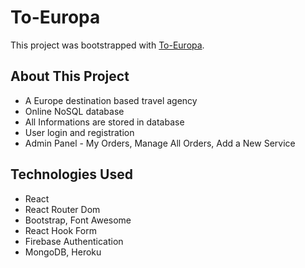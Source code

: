 # To-Europa
This project was bootstrapped with [To-Europa](https://to-europa.netlify.app/).

## About This Project
* A Europe destination based travel agency
* Online NoSQL database
* All Informations are stored in database
* User login and registration
* Admin Panel - My Orders, Manage All Orders, Add a New Service

## Technologies Used
* React
* React Router Dom
* Bootstrap, Font Awesome
* React Hook Form
* Firebase Authentication
* MongoDB, Heroku